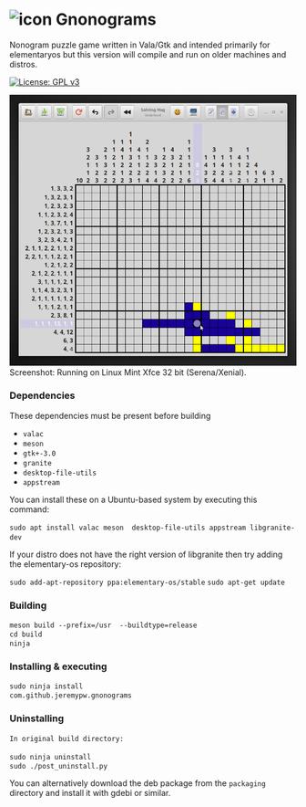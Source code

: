 # ![icon](data/icons/48/com.github.jeremypw.gnonograms.svg) Gnonograms
Nonogram puzzle game written in Vala/Gtk and intended primarily for elementaryos but this version will compile
and run on older machines and distros.

[![License: GPL v3](https://img.shields.io/badge/License-GPL%20v3-blue.svg)](http://www.gnu.org/licenses/gpl-3.0)

![Screenshot](data/screenshots/Solving.png)
Screenshot:  Running on Linux Mint Xfce 32 bit (Serena/Xenial).
### Dependencies
These dependencies must be present before building
 - `valac`
 - `meson`
 - `gtk+-3.0`
 - `granite`
 - `desktop-file-utils`
 - `appstream`

 You can install these on a Ubuntu-based system by executing this command:

 `sudo apt install valac meson  desktop-file-utils appstream libgranite-dev`

If your distro does not have the right version of libgranite then try adding the elementary-os repository:

`sudo add-apt-repository ppa:elementary-os/stable`
`sudo apt-get update`

### Building
```
meson build --prefix=/usr  --buildtype=release
cd build
ninja
```

### Installing & executing
```
sudo ninja install
com.github.jeremypw.gnonograms
```

### Uninstalling
```
In original build directory:

sudo ninja uninstall
sudo ./post_uninstall.py
```
You can alternatively download the deb package from the `packaging` directory and install it with gdebi or similar.
